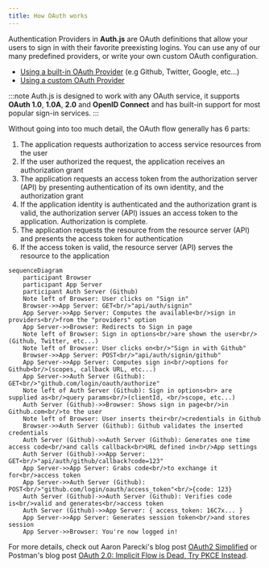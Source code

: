 ```yaml
---
title: How OAuth works
---
```


Authentication Providers in **Auth.js** are OAuth definitions that allow your users to sign in with their favorite preexisting logins. You can use any of our many predefined providers, or write your own custom OAuth configuration.

- [Using a built-in OAuth Provider](#built-in-providers) (e.g Github, Twitter, Google, etc...)
- [Using a custom OAuth Provider](#using-a-custom-provider)

:::note
Auth.js is designed to work with any OAuth service, it supports **OAuth 1.0**, **1.0A**, **2.0** and **OpenID Connect** and has built-in support for most popular sign-in services.
:::

Without going into too much detail, the OAuth flow generally has 6 parts:

1. The application requests authorization to access service resources from the user
2. If the user authorized the request, the application receives an authorization grant
3. The application requests an access token from the authorization server (API) by presenting authentication of its own identity, and the authorization grant
4. If the application identity is authenticated and the authorization grant is valid, the authorization server (API) issues an access token to the application. Authorization is complete.
5. The application requests the resource from the resource server (API) and presents the access token for authentication
6. If the access token is valid, the resource server (API) serves the resource to the application

```mermaid
sequenceDiagram
    participant Browser
    participant App Server
    participant Auth Server (Github)
    Note left of Browser: User clicks on "Sign in"
    Browser->>App Server: GET<br/>"api/auth/signin"
    App Server->>App Server: Computes the available<br/>sign in providers<br/>from the "providers" option
    App Server->>Browser: Redirects to Sign in page
    Note left of Browser: Sign in options<br/>are shown the user<br/>(Github, Twitter, etc...)
    Note left of Browser: User clicks on<br/>"Sign in with Github"
    Browser->>App Server: POST<br/>"api/auth/signin/github"
    App Server->>App Server: Computes sign in<br/>options for Github<br/>(scopes, callback URL, etc...)
    App Server->>Auth Server (Github): GET<br/>"github.com/login/oauth/authorize"
    Note left of Auth Server (Github): Sign in options<br> are supplied as<br/>query params<br/>(clientId, <br/>scope, etc...)
    Auth Server (Github)->>Browser: Shows sign in page<br/>in Github.com<br/>to the user
    Note left of Browser: User inserts their<br/>credentials in Github
    Browser->>Auth Server (Github): Github validates the inserted credentials
    Auth Server (Github)->>Auth Server (Github): Generates one time access code<br/>and calls callback<br>URL defined in<br/>App settings
    Auth Server (Github)->>App Server: GET<br/>"api/auth/github/callback?code=123"
    App Server->>App Server: Grabs code<br/>to exchange it for<br/>access token
    App Server->>Auth Server (Github): POST<br/>"github.com/login/oauth/access_token"<br/>{code: 123}
    Auth Server (Github)->>Auth Server (Github): Verifies code is<br/>valid and generates<br/>access token
    Auth Server (Github)->>App Server: { access_token: 16C7x... }
    App Server->>App Server: Generates session token<br/>and stores session
    App Server->>Browser: You're now logged in!
```

For more details, check out Aaron Parecki's blog post [OAuth2 Simplified](https://aaronparecki.com/oauth-2-simplified/) or Postman's blog post [OAuth 2.0: Implicit Flow is Dead, Try PKCE Instead](https://blog.postman.com/pkce-oauth-how-to/).
